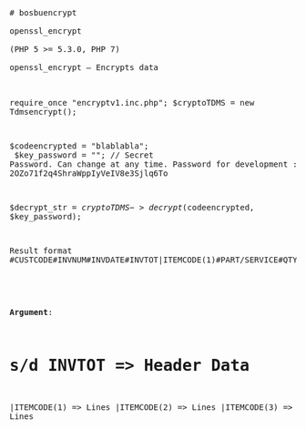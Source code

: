 <html>
<body>
<pre>  
# bosbuencrypt<br>
openssl_encrypt<br>
(PHP 5 >= 5.3.0, PHP 7)<br>
openssl_encrypt — Encrypts data<br>


require_once "encryptv1.inc.php";
$cryptoTDMS = new Tdmsencrypt();

$codeencrypted = "blablabla";<br>
$key_password = ""; // Secret Password. Can change at any time. Password for development : 2OZo71f2q4ShraWppIyVeIV8e3Sjlq6To

$decrypt_str = $cryptoTDMS->decrypt($codeencrypted, $key_password);

Result format
#CUSTCODE#INVNUM#INVDATE#INVTOT|ITEMCODE(1)#PART/SERVICE#QTY|ITEMCODE(2)#PART/SERVICE/QTY|ITEMCODE(3)#PART/SERVICE#QTY
<br><br>

<b>Argument</b>: 
# s/d INVTOT => Header Data
|ITEMCODE(1) => Lines
|ITEMCODE(2) => Lines
|ITEMCODE(3) => Lines
</pre>
</body>

</html>

